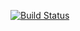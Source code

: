 [![Build Status](https://travis-ci.com/FewBox/FewBox.Core.Persistence.svg?branch=master)](https://travis-ci.com/FewBox/FewBox.Core.Persistence)